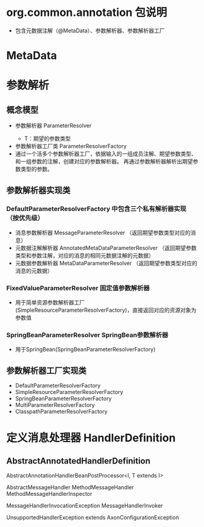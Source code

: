 # org.common.annotation 包说明

* 包含元数据注解（@MetaData）、参数解析器、参数解析器工厂

# MetaData

# 参数解析
## 概念模型
* 参数解析器 ParameterResolver<T>
	*  T：期望的参数类型
* 参数解析器工厂类 ParameterResolverFactory
* 通过一个活多个参数解析器工厂，依据输入的一组成员注解、期望参数类型、和一组参数的注解，创建对应的参数解析器。
再通过参数解析器解析出期望参数类型的参数。

## 参数解析器实现类
### DefaultParameterResolverFactory 中包含三个私有解析器实现（按优先级）
* 消息参数解析器 MessageParameterResolver （返回期望参数类型对应的消息）
* 元数据注解解析器 AnnotatedMetaDataParameterResolver （返回期望参数类型和参数注解，对应的消息的相同元数据注解的元数据）
* 元数据参数解析器 MetaDataParameterResolver （返回期望参数类型对应的消息的元数据）

### FixedValueParameterResolver	固定值参数解析器
* 用于简单资源参数解析器工厂(SimpleResourceParameterResolverFactory)，直接返回对应的资源对象为参数值

### SpringBeanParameterResolver SpringBean参数解析器
* 用于SpringBean(SpringBeanParameterResolverFactory)

## 参数解析器工厂实现类
* DefaultParameterResolverFactory
* SimpleResourceParameterResolverFactory
* SpringBeanParameterResolverFactory
* MultiParameterResolverFactory
* ClasspathParameterResolverFactory

# 定义消息处理器 HandlerDefinition<T extends AccessibleObject> 
## AbstractAnnotatedHandlerDefinition<T extends Annotation>

AbstractAnnotationHandlerBeanPostProcessor<I, T extends I>

AbstractMessageHandler
MethodMessageHandler
MethodMessageHandlerInspector

MessageHandlerInvocationException
MessageHandlerInvoker

UnsupportedHandlerException extends AxonConfigurationException
